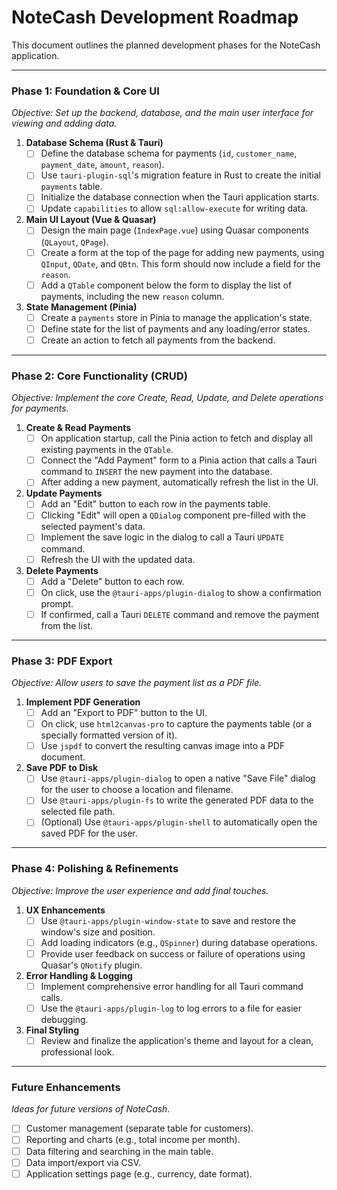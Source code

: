 # NoteCash Development Roadmap

This document outlines the planned development phases for the NoteCash application.

---

### Phase 1: Foundation & Core UI

_Objective: Set up the backend, database, and the main user interface for viewing and adding data._

1.  **Database Schema (Rust & Tauri)**
    - [ ] Define the database schema for payments (`id`, `customer_name`, `payment_date`, `amount`, `reason`).
    - [ ] Use `tauri-plugin-sql`'s migration feature in Rust to create the initial `payments` table.
    - [ ] Initialize the database connection when the Tauri application starts.
    - [ ] Update `capabilities` to allow `sql:allow-execute` for writing data.

2.  **Main UI Layout (Vue & Quasar)**
    - [ ] Design the main page (`IndexPage.vue`) using Quasar components (`QLayout`, `QPage`).
    - [ ] Create a form at the top of the page for adding new payments, using `QInput`, `QDate`, and `QBtn`. This form should now include a field for the `reason`.
    - [ ] Add a `QTable` component below the form to display the list of payments, including the new `reason` column.

3.  **State Management (Pinia)**
    - [ ] Create a `payments` store in Pinia to manage the application's state.
    - [ ] Define state for the list of payments and any loading/error states.
    - [ ] Create an action to fetch all payments from the backend.

---

### Phase 2: Core Functionality (CRUD)

_Objective: Implement the core Create, Read, Update, and Delete operations for payments._

1.  **Create & Read Payments**
    - [ ] On application startup, call the Pinia action to fetch and display all existing payments in the `QTable`.
    - [ ] Connect the "Add Payment" form to a Pinia action that calls a Tauri command to `INSERT` the new payment into the database.
    - [ ] After adding a new payment, automatically refresh the list in the UI.

2.  **Update Payments**
    - [ ] Add an "Edit" button to each row in the payments table.
    - [ ] Clicking "Edit" will open a `QDialog` component pre-filled with the selected payment's data.
    - [ ] Implement the save logic in the dialog to call a Tauri `UPDATE` command.
    - [ ] Refresh the UI with the updated data.

3.  **Delete Payments**
    - [ ] Add a "Delete" button to each row.
    - [ ] On click, use the `@tauri-apps/plugin-dialog` to show a confirmation prompt.
    - [ ] If confirmed, call a Tauri `DELETE` command and remove the payment from the list.

---

### Phase 3: PDF Export

_Objective: Allow users to save the payment list as a PDF file._

1.  **Implement PDF Generation**
    - [ ] Add an "Export to PDF" button to the UI.
    - [ ] On click, use `html2canvas-pro` to capture the payments table (or a specially formatted version of it).
    - [ ] Use `jspdf` to convert the resulting canvas image into a PDF document.

2.  **Save PDF to Disk**
    - [ ] Use `@tauri-apps/plugin-dialog` to open a native "Save File" dialog for the user to choose a location and filename.
    - [ ] Use `@tauri-apps/plugin-fs` to write the generated PDF data to the selected file path.
    - [ ] (Optional) Use `@tauri-apps/plugin-shell` to automatically open the saved PDF for the user.

---

### Phase 4: Polishing & Refinements

_Objective: Improve the user experience and add final touches._

1.  **UX Enhancements**
    - [ ] Use `@tauri-apps/plugin-window-state` to save and restore the window's size and position.
    - [ ] Add loading indicators (e.g., `QSpinner`) during database operations.
    - [ ] Provide user feedback on success or failure of operations using Quasar's `QNotify` plugin.

2.  **Error Handling & Logging**
    - [ ] Implement comprehensive error handling for all Tauri command calls.
    - [ ] Use the `@tauri-apps/plugin-log` to log errors to a file for easier debugging.

3.  **Final Styling**
    - [ ] Review and finalize the application's theme and layout for a clean, professional look.

---

### Future Enhancements

_Ideas for future versions of NoteCash._

- [ ] Customer management (separate table for customers).
- [ ] Reporting and charts (e.g., total income per month).
- [ ] Data filtering and searching in the main table.
- [ ] Data import/export via CSV.
- [ ] Application settings page (e.g., currency, date format).
